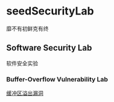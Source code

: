 # seedSecurityLab
靡不有初鲜克有终
## Software Security Lab
软件安全实验
### Buffer-Overflow Vulnerability Lab
[缓冲区溢出漏洞](./SoftwareSecurityLab/Buffer_OverFlow/README.md)



